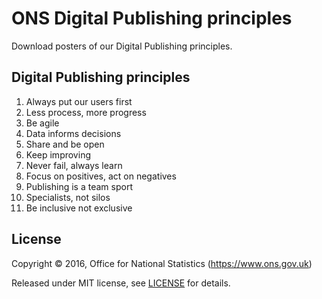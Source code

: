 # ONS Digital Publishing principles

Download posters of our Digital Publishing principles.

## Digital Publishing principles

1. Always put our users first
2. Less process, more progress
3. Be agile
4. Data informs decisions
5. Share and be open
6. Keep improving
7. Never fail, always learn
8. Focus on positives, act on negatives
9. Publishing is a team sport
10. Specialists, not silos
11. Be inclusive not exclusive

## License

Copyright ©‎ 2016, Office for National Statistics (https://www.ons.gov.uk)

Released under MIT license, see [LICENSE](LICENSE.md) for details.
